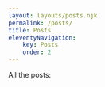 ```yaml
---
layout: layouts/posts.njk
permalink: /posts/
title: Posts
eleventyNavigation:
    key: Posts
    order: 2
---
```


All the posts:
